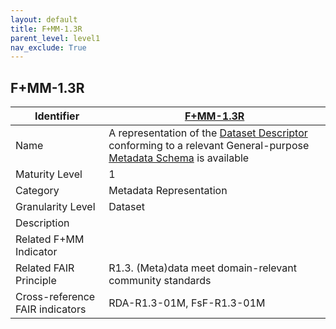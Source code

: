 ```yaml
---
layout: default
title: F+MM-1.3R
parent_level: level1
nav_exclude: True
---
```


## F+MM-1.3R

| Identifier | [F+MM-1.3R](https://github.com/FAIRplus/Data-Maturity/edit/v0.3/docs/_indicators/A.%20F+MM-1.3R.md) |
| ---------- | ----------|
| Name | A representation of the [Dataset Descriptor](https://fairplus.github.io/Data-Maturity/docs/Glossary/#dataset-descriptor) conforming to a relevant General-purpose [Metadata Schema](https://fairplus.github.io/Data-Maturity/docs/Glossary/#metadata-schema) is available |
| Maturity Level | 1 |
| Category | Metadata Representation |
| Granularity Level | Dataset |
| Description | |
| Related F+MM Indicator| |
| Related FAIR Principle | R1.3. (Meta)data meet domain-relevant community standards |
| Cross-reference FAIR indicators | RDA-R1.3-01M, FsF-R1.3-01M |